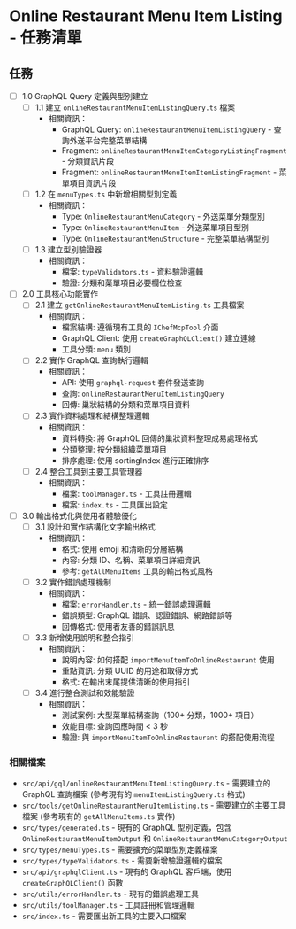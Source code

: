 # Online Restaurant Menu Item Listing - 任務清單

## 任務

- [ ] 1.0 GraphQL Query 定義與型別建立
  - [ ] 1.1 建立 `onlineRestaurantMenuItemListingQuery.ts` 檔案
    - 相關資訊：
      - GraphQL Query: `onlineRestaurantMenuItemListingQuery` - 查詢外送平台完整菜單結構
      - Fragment: `onlineRestaurantMenuItemCategoryListingFragment` - 分類資訊片段
      - Fragment: `onlineRestaurantMenuItemItemListingFragment` - 菜單項目資訊片段
  - [ ] 1.2 在 `menuTypes.ts` 中新增相關型別定義
    - 相關資訊：
      - Type: `OnlineRestaurantMenuCategory` - 外送菜單分類型別
      - Type: `OnlineRestaurantMenuItem` - 外送菜單項目型別
      - Type: `OnlineRestaurantMenuStructure` - 完整菜單結構型別
  - [ ] 1.3 建立型別驗證器
    - 相關資訊：
      - 檔案: `typeValidators.ts` - 資料驗證邏輯
      - 驗證: 分類和菜單項目必要欄位檢查

- [ ] 2.0 工具核心功能實作
  - [ ] 2.1 建立 `getOnlineRestaurantMenuItemListing.ts` 工具檔案
    - 相關資訊：
      - 檔案結構: 遵循現有工具的 `IChefMcpTool` 介面
      - GraphQL Client: 使用 `createGraphQLClient()` 建立連線
      - 工具分類: `menu` 類別
  - [ ] 2.2 實作 GraphQL 查詢執行邏輯
    - 相關資訊：
      - API: 使用 `graphql-request` 套件發送查詢
      - 查詢: `onlineRestaurantMenuItemListingQuery`
      - 回傳: 巢狀結構的分類和菜單項目資料
  - [ ] 2.3 實作資料處理和結構整理邏輯
    - 相關資訊：
      - 資料轉換: 將 GraphQL 回傳的巢狀資料整理成易處理格式
      - 分類整理: 按分類組織菜單項目
      - 排序處理: 使用 sortingIndex 進行正確排序
  - [ ] 2.4 整合工具到主要工具管理器
    - 相關資訊：
      - 檔案: `toolManager.ts` - 工具註冊邏輯
      - 檔案: `index.ts` - 工具匯出設定

- [ ] 3.0 輸出格式化與使用者體驗優化
  - [ ] 3.1 設計和實作結構化文字輸出格式
    - 相關資訊：
      - 格式: 使用 emoji 和清晰的分層結構
      - 內容: 分類 ID、名稱、菜單項目詳細資訊
      - 參考: `getAllMenuItems` 工具的輸出格式風格
  - [ ] 3.2 實作錯誤處理機制
    - 相關資訊：
      - 檔案: `errorHandler.ts` - 統一錯誤處理邏輯
      - 錯誤類型: GraphQL 錯誤、認證錯誤、網路錯誤等
      - 回傳格式: 使用者友善的錯誤訊息
  - [ ] 3.3 新增使用說明和整合指引
    - 相關資訊：
      - 說明內容: 如何搭配 `importMenuItemToOnlineRestaurant` 使用
      - 重點資訊: 分類 UUID 的用途和取得方式
      - 格式: 在輸出末尾提供清晰的使用指引
  - [ ] 3.4 進行整合測試和效能驗證
    - 相關資訊：
      - 測試案例: 大型菜單結構查詢（100+ 分類，1000+ 項目）
      - 效能目標: 查詢回應時間 < 3 秒
      - 驗證: 與 `importMenuItemToOnlineRestaurant` 的搭配使用流程

### 相關檔案

- `src/api/gql/onlineRestaurantMenuItemListingQuery.ts` - 需要建立的 GraphQL 查詢檔案 (參考現有的 `menuItemListingQuery.ts` 格式)
- `src/tools/getOnlineRestaurantMenuItemListing.ts` - 需要建立的主要工具檔案 (參考現有的 `getAllMenuItems.ts` 實作)
- `src/types/generated.ts` - 現有的 GraphQL 型別定義，包含 `OnlineRestaurantMenuItemOutput` 和 `OnlineRestaurantMenuCategoryOutput`
- `src/types/menuTypes.ts` - 需要擴充的菜單型別定義檔案
- `src/types/typeValidators.ts` - 需要新增驗證邏輯的檔案
- `src/api/graphqlClient.ts` - 現有的 GraphQL 客戶端，使用 `createGraphQLClient()` 函數
- `src/utils/errorHandler.ts` - 現有的錯誤處理工具
- `src/utils/toolManager.ts` - 工具註冊和管理邏輯
- `src/index.ts` - 需要匯出新工具的主要入口檔案
